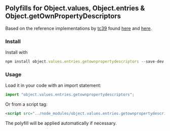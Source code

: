 ## Polyfills for Object.values, Object.entries & Object.getOwnPropertyDescriptors

Based on the reference implementations by [tc39](https://github.com/tc39) found [here](https://github.com/tc39/proposal-object-values-entries/blob/master/polyfill.js) and [here](https://github.com/ljharb/Object.getOwnPropertyDescriptors/blob/master/implementation.js).

### Install
Install with
```javascript
npm install object.values.entries.getownpropertydescriptors --save-dev
```

### Usage
Load it in your code with an import statement:
```javascript
import "object.values.entries.getownpropertydescriptors";
```
Or from a script tag:
```html
<script src="../node_modules/object.values.entries.getownpropertydescriptors/polyfill.min.js"></script>
```

The polyfill will be applied automatically if necessary.
